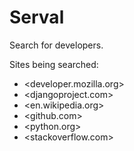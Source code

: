 # Serval

Search for developers.

Sites being searched:

- <developer.mozilla.org>
- <djangoproject.com>
- <en.wikipedia.org>
- <github.com>
- <python.org>
- <stackoverflow.com>
